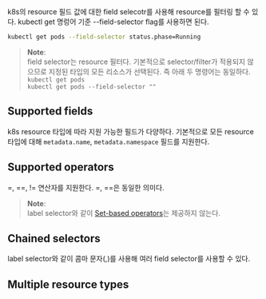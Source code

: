 k8s의 resource 필드 값에 대한 field selecotr를 사용해 resource를 필터링 할 수 있다. kubectl get 명렁어 기준 --field-selector flag를 사용하면 된다.

``` bash
kubectl get pods --field-selector status.phase=Running
```

> **Note**:  
> field selector는 resource 필터다. 기본적으로 selector/filter가 적용되지 않으므로 지정된 타입의 모든 리소스가 선택된다. 즉 아래 두 명령어는 동일하다.
> `kubectl get pods`  
> `kubectl get pods --field-selector ""`

## Supported fields
k8s resource 타입에 따라 지원 가능한 필드가 다양하다. 기본적으로 모든 resource 타입에 대해 `metadata.name`, `metadata.namespace` 필드를 지원한다. 

## Supported operators
=, ==, != 연산자를 지원한다. =, ==은 동일한 의미다.

> **Note**:  
> label selector와 같이 [Set-based operators](https://kubernetes.io/docs/concepts/overview/working-with-objects/labels/#set-based-requirement)는 제공하지 않는다.

## Chained selectors
label selector와 같이 콤마 문자(,)를 사용해 여러 field selector를 사용할 수 있다.

## Multiple resource types
